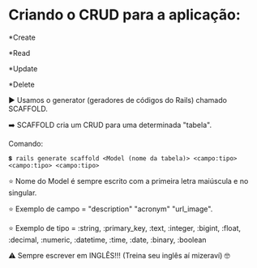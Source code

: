 # Criando o CRUD para a aplicação:

*Create

*Read

*Update

*Delete

▶️ Usamos o generator (geradores de códigos do Rails) chamado SCAFFOLD.

➡️ SCAFFOLD cria um CRUD para uma determinada "tabela".

Comando:

~~~
💲 rails generate scaffold <Model (nome da tabela)> <campo:tipo> <campo:tipo> <campo:tipo> 
~~~

⭐ Nome do Model é sempre escrito com a primeira letra maiúscula e no singular.

⭐ Exemplo de campo = "description" "acronym" "url_image".

⭐ Exemplo de tipo = :string, :primary_key, :text, :integer, :bigint, :float, :decimal, :numeric, :datetime, :time, :date, :binary, :boolean 

⚠️ Sempre escrever em INGLÊS!!! (Treina seu inglês aí mizeraví) 🤓

